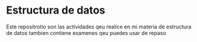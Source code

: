 # Estructura de datos

Este repositrotio son las actividades qeu realice en mi materia de estructura de datos
tambien contiene examenes qeu puedes usar de repaso